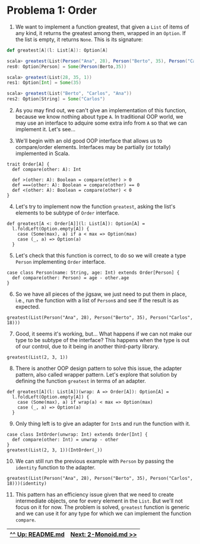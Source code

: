 # Problema 1: Order

1. We want to implement a function greatest, that given a `List` of items of any kind, it returns the greatest among them, wrapped in an `Option`. If the list is empty, it returns `None`. This is its signature:

```scala
def greatest[A](l: List[A]): Option[A]

scala> greatest(List(Person("Ana", 28), Person("Berto", 35), Person("Carlos", 18)))
res0: Option[Person] = Some(Person(Berto,35))

scala> greatest(List(28, 35, 1))
res1: Option[Int] = Some(35)

scala> greatest(List("Berto", "Carlos", "Ana"))
res2: Option[String] = Some("Carlos")
```

2. As you may find out, we can't give an implementation of this function, because we know nothing about type `A`. In traditional OOP world, we may use an interface to adquire some extra info from `A` so that we can implement it. Let's see...

3. We'll begin with an old good OOP interface that allows us to compare/order elements. Interfaces may be partially (or totally) implemented in Scala.

```tut:silent
trait Order[A] {
  def compare(other: A): Int

  def >(other: A): Boolean = compare(other) > 0
  def ===(other: A): Boolean = compare(other) == 0
  def <(other: A): Boolean = compare(other) < 0
}
```

4. Let's try to implement now the function `greatest`, asking the list's elements to be subtype of `Order` interface.

```tut:silent
def greatest[A <: Order[A]](l: List[A]): Option[A] =
  l.foldLeft(Option.empty[A]) {
    case (Some(max), a) if a < max => Option(max)
    case (_, a) => Option(a)
  }
```

5. Let's check that this function is correct, to do so we will create a type `Person` implementing `Order` interface.

```tut:silent
case class Person(name: String, age: Int) extends Order[Person] {
  def compare(other: Person) = age - other.age
}
```

6. So we have all pieces of the jigsaw, we just need to put them in place, i.e., run the function with a list of `Person`s and see if the result is as expected.

```tut
greatest(List(Person("Ana", 28), Person("Berto", 35), Person("Carlos", 18)))
```

7. Good, it seems it's working, but... What happens if we can not make our type to be subtype of the interface? This happens when the type is out of our control, due to it being in another third-party library.

```tut:fail
greatest(List(2, 3, 1))
```

8. There is another OOP design pattern to solve this issue, the adapter pattern, also called wrapper pattern. Let's explore that solution by defining the function `greatest` in terms of an adapter.

```tut:silent
def greatest[A](l: List[A])(wrap: A => Order[A]): Option[A] =
  l.foldLeft(Option.empty[A]) {
    case (Some(max), a) if wrap(a) < max => Option(max)
    case (_, a) => Option(a)
  }
```

9. Only thing left is to give an adapter for `Int`s and run the function with it.

```tut
case class IntOrder(unwrap: Int) extends Order[Int] {
  def compare(other: Int) = unwrap - other
}
greatest(List(2, 3, 1))(IntOrder(_))
```

10. We can still run the previous example with `Person` by passing the `identity` function to the adapter.

```tut
greatest(List(Person("Ana", 28), Person("Berto", 35), Person("Carlos", 18)))(identity)
```

11. This pattern has an efficiency issue given that we need to create intermediate objects, one for every element in the `List`. But we'll not focus on it for now. The problem is solved, `greatest` function is generic and we can use it for any type for which we can implement the function `compare`.

| [^^ Up: README.md](README.md) | [Next: 2-Monoid.md >>](2-Monoid.md) |
| :--- | ---: |
